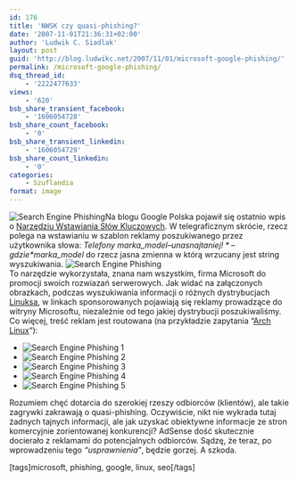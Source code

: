 ```yaml
---
id: 176
title: 'NWSK czy quasi-phishing?'
date: '2007-11-01T21:36:31+02:00'
author: 'Ludwik C. Siadlak'
layout: post
guid: 'http://blog.ludwikc.net/2007/11/01/microsoft-google-phishing/'
permalink: /microsoft-google-phishing/
dsq_thread_id:
    - '2222477633'
views:
    - '620'
bsb_share_transient_facebook:
    - '1606054728'
bsb_share_count_facebook:
    - '0'
bsb_share_transient_linkedin:
    - '1606054729'
bsb_share_count_linkedin:
    - '0'
categories:
    - Szuflandia
format: image
---
```


![Search Engine Phishing](http://personaldevelopment.pl/wp-content/uploads/2007/11/phishing_suse11.png)Na blogu Google Polska pojawił się ostatnio wpis o [Narzędziu Wstawiania Słów Kluczowych](http://googlepolska.blogspot.com/2007/10/narzdzie-wstawiania-sw-kluczowych.html). W telegraficznym skrócie, rzecz polega na wstawianiu w szablon reklamy poszukiwanego przez użytkownika słowa: *Telefony $marka\_model – u nas najtaniej!* – gdzie *$marka\_model* do rzecz jasna zmienna w którą wrzucany jest string wyszukiwania. ![Search Engine Phishing](http://personaldevelopment.pl/wp-content/uploads/2007/11/phishing_mdv11.png)  
To narzędzie wykorzystała, znana nam wszystkim, firma Microsoft do promocji swoich rozwiazań serwerowych. Jak widać na załączonych obrazkach, podczas wyszukiwania informacji o różnych dystrybucjach [Linuksa](http://blog.ludwikc.net/category/software/linux/), w linkach sponsorowanych pojawiają się reklamy prowadzące do witryny Microsoftu, niezależnie od tego jakiej dystrybucji poszukiwaliśmy.  
Co więcej, treść reklam jest routowana (na przykładzie zapytania “[Arch Linux](http://www.google.pl/search?q=arch+linux)“):

- ![Search Engine Phishing 1](http://personaldevelopment.pl/wp-content/uploads/2007/11/phishing111.png)
- ![Search Engine Phishing 2](http://blog.ludwikc.net/wp-content/uploads/2007/11/phishing2.png)
- ![Search Engine Phishing 3](http://blog.ludwikc.net/wp-content/uploads/2007/11/phishing3.png)
- ![Search Engine Phishing 4](http://blog.ludwikc.net/wp-content/uploads/2007/11/phishing4.png)
- ![Search Engine Phishing 5](http://blog.ludwikc.net/wp-content/uploads/2007/11/phishing5.png)

Rozumiem chęć dotarcia do szerokiej rzeszy odbiorców (klientów), ale takie zagrywki zakrawają o quasi-phishing. Oczywiście, nikt nie wykrada tutaj żadnych tajnych informacji, ale jak uzyskać obiektywne informacje ze stron komercyjnie zorientowanej konkurencji? AdSense dość skutecznie docierało z reklamami do potencjalnych odbiorców. Sądzę, że teraz, po wprowadzeniu tego *“usprawnienia”*, będzie gorzej. A szkoda.

\[tags\]microsoft, phishing, google, linux, seo\[/tags\]